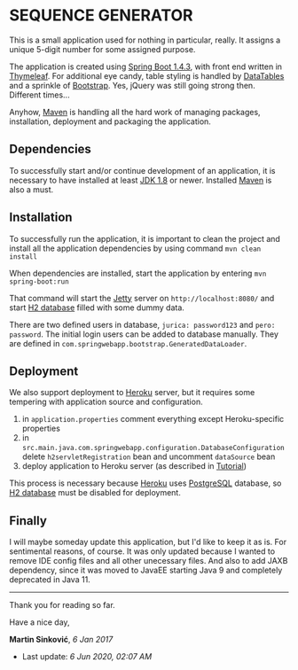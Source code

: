 # SEQUENCE GENERATOR
This is a small application used for nothing in particular, really. 
It assigns a unique 5-digit number for some assigned purpose.

The application is created using [Spring Boot 1.4.3], with front end written in [Thymeleaf].
For additional eye candy, table styling is handled by [DataTables] and a sprinkle of [Bootstrap]. 
Yes, jQuery was still going strong then. Different times...

Anyhow, [Maven] is handling all the hard work of managing packages, installation, deployment and packaging the application.

## Dependencies
To successfully start and/or continue development of an application, it is necessary to have installed at least [JDK 1.8] or newer.
Installed [Maven] is also a must.

## Installation
To successfully run the application, it is important to clean the project and install all the application dependencies by using command
```mvn clean install```

When dependencies are installed, start the application by entering
```mvn spring-boot:run```

That command will start the [Jetty] server on `http://localhost:8080/` and start [H2 database] filled with some dummy data.

There are two defined users in database, `jurica: password123` and `pero: password`. The initial login users can be added to database manually. They are defined in `com.springwebapp.bootstrap.GeneratedDataLoader`.

## Deployment
We also support deployment to [Heroku] server, but it requires some tempering with application source and configuration.
1) in `application.properties` comment everything except Heroku-specific properties
1) in `src.main.java.com.springwebapp.configuration.DatabaseConfiguration` delete `h2servletRegistration` bean and uncomment `dataSource` bean
1) deploy application to Heroku server (as described in [Tutorial])

This process is necessary because [Heroku] uses [PostgreSQL] database, so [H2 database] must be disabled for deployment.

## Finally
I will maybe someday update this application, but I'd like to keep it as is. For sentimental reasons, of course.
It was only updated because I wanted to remove IDE config files and all other unecessary files. And also to add JAXB dependency, since it was moved to JavaEE starting Java 9 and completely deprecated in Java 11.

***
Thank you for reading so far.

Have a nice day,

__Martin Sinković__, *6 Jan 2017*

* Last update: *6 Jun 2020, 02:07 AM*

[Spring Boot 1.4.3]: https://docs.spring.io/autorepo/docs/spring-boot/1.4.3.BUILD-SNAPSHOT/reference/htmlsingle/
[Thymeleaf]: https://www.thymeleaf.org/
[DataTables]: https://datatables.net/
[Bootstrap]: http://getbootstrap.com
[Maven]: https://maven.apache.org/
[JDK 1.8]: https://openjdk.java.net/
[Jetty]: https://www.eclipse.org/jetty/
[H2 database]: https://www.h2database.com/html/main.html
[Heroku]: https://www.heroku.com/
[Tutorial]: https://devcenter.heroku.com/articles/heroku-cli#getting-started
[PostgreSQL]: https://www.postgresql.org/

